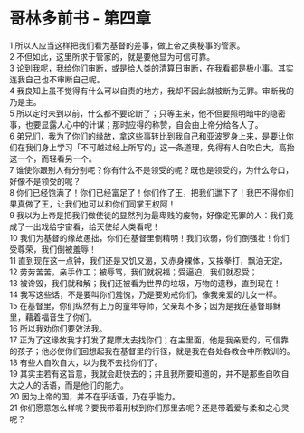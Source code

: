 # 哥林多前书 - 第四章
  
 1 所以人应当这样把我们看为基督的差事，做上帝之奥秘事的管家。  
 2 不但如此，这里所求于管家的，就是要他显为可信可靠。  
 3 论到我呢，我给你们审断，或是给人类的清算日审断，在我看都是极小事。其实连我自己也不审断自己呢。  
 4 我良知上虽不觉得有什么可以自责的地方，我却不因此就被断为无罪。审断我的乃是主。  
 5 所以定时未到以前，什么都不要论断了；只等主来，他不但要照明暗中的隐密事，也要显露人心中的计谋；那时应得的称赞，自会由上帝分给各人了。  
 6 弟兄们，我为了你们的缘故，拿这些事转比到我自己和亚波罗身上来，是要让你们在我们身上学习「不可越过经上所写的」这一条道理，免得有人自吹自大，高抬这一个，而轻看另一个。  
 7 谁使你跟别人有分别呢？你有什么不是领受的呢？既也是领受的，为什么夸口，好像不是领受的呢？  
 8 你们已经饱满了！你们已经富足了！你们作了王，把我们邋下了！我巴不得你们果真做了王，让我们也可以和你们同掌王权阿！  
 9 我以为上帝是把我们做使徒的显然列为最卑贱的废物，好像定死罪的人：我们竟成了一出戏给宇宙看，给天使给人类看呢！  
 10 我们为基督的缘故愚拙，你们在基督里倒精明！我们软弱，你们倒强壮！你们受尊荣，我们倒被羞辱！  
 11 直到现在这一点钟，我们还是又饥又渴，又赤身裸体，又挨拳打，飘泊无定，  
 12 劳劳苦苦，亲手作工；被辱骂，我们就祝福；受逼迫，我们就忍受；  
 13 被谗毁，我们就和解；我们还被看为世界的垃圾，万物的遗秽，直到现在！  
 14 我写这些话，不是要叫你们羞愧，乃是要劝戒你们，像我亲爱的儿女一样。  
 15 在基督里，你们纵然有上万的童年导师，父亲却不多；因为是我在基督耶稣里，藉着福音生了你们。  
 16 所以我劝你们要效法我。  
 17 正为了这缘故我才打发了提摩太去找你们；在主里面，他是我亲爱的，可信靠的孩子；他必使你们回想起我在基督里的行径，就是我在各处各教会中所教训的。  
 18 有些人自吹自大，以为我不去找你们了。  
 19 其实主若有这旨意，我就会赶快去的；并且我所要知道的，并不是那些自吹自大之人的话语，而是他们的能力。  
 20 因为上帝的国，并不在乎话语，乃在乎能力。  
 21 你们愿意怎么样呢？要我带着刑杖到你们那里去呢？还是带着爱与柔和之心灵呢？